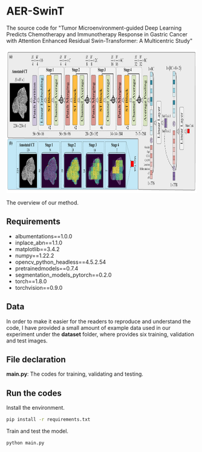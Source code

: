# AER-SwinT
The source code for "Tumor Microenvironment-guided Deep Learning Predicts Chemotherapy and Immunotherapy Response in Gastric Cancer with Attention Enhanced Residual Swin-Transformer: A Multicentric Study"

<div align=center><img width="1200" height="380" src="https://github.com/ShengtianSang/AER-SwinT/blob/main/figures/Framework%20main.png"/></div>
<p align="left"> 
The overview of our method. 
</p>



## Requirements
* albumentations==1.0.0
* inplace_abn==1.1.0
* matplotlib==3.4.2
* numpy==1.22.2
* opencv_python_headless==4.5.2.54
* pretrainedmodels==0.7.4
* segmentation_models_pytorch==0.2.0
* torch==1.8.0
* torchvision==0.9.0

## Data
In order to make it easier for the readers to reproduce and understand the code, I have provided a small amount of example data used in our experiment under the **dataset** folder, where provides six training, validation and test images.

## File declaration


**main.py**: The codes for training, validating and testing.

## Run the codes
Install the environment.
```bash
pip install -r requirements.txt
```

Train and test the model.
```bash
python main.py
```
